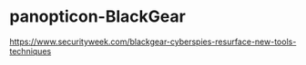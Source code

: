 # panopticon-BlackGear

https://www.securityweek.com/blackgear-cyberspies-resurface-new-tools-techniques
